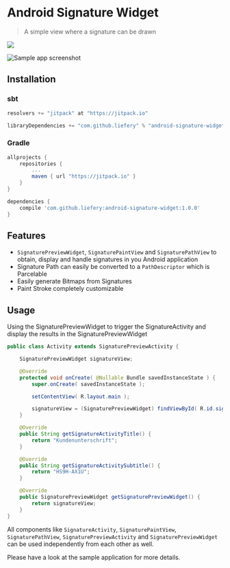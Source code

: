 # Android Signature Widget

> A simple view where a signature can be drawn

[![](https://jitpack.io/v/liefery/android-signature-widget.svg)](https://jitpack.io/#liefery/android-signature-widget)

![Sample app screenshot](https://liefery.github.io/android-signature-widget/screenshot.png)

## Installation

### sbt

```scala
resolvers += "jitpack" at "https://jitpack.io"

libraryDependencies += "com.github.liefery" % "android-signature-widget" % "1.0.0"
```

### Gradle

```groovy
allprojects {
    repositories {
        ...
        maven { url "https://jitpack.io" }
    }
}

dependencies {
    compile 'com.github.liefery:android-signature-widget:1.0.0'
}
```

## Features

- `SignaturePreviewWidget`, `SignaturePaintView` and `SignaturePathView` to obtain, display and handle signatures in you Android application
- Signature Path can easily be converted to a `PathDescriptor` which is Parcelable
- Easily generate Bitmaps from Signatures
- Paint Stroke completely customizable

## Usage
Using the SignaturePreviewWidget to trigger the SignatureActivity and display the results in the SignaturePreviewWidget
```java
public class Activity extends SignaturePreviewActivity {

    SignaturePreviewWidget signatureView;

    @Override
    protected void onCreate( @Nullable Bundle savedInstanceState ) {
        super.onCreate( savedInstanceState );

        setContentView( R.layout.main );

        signatureView = (SignaturePreviewWidget) findViewById( R.id.signature_preview );
    }

    @Override
    public String getSignatureActivityTitle() {
        return "Kundenunterschrift";
    }

    @Override
    public String getSignatureActivitySubtitle() {
        return "HS9H-AX1U";
    }

    @Override
    public SignaturePreviewWidget getSignaturePreviewWidget() {
        return signatureView;
    }
}
```

All components like `SignatureActivity`, `SignaturePaintView`, `SignaturePathView`, `SignaturePreviewActivity` and `SignaturePreviewWidget` can be used independently from each other as well.

Please have a look at the sample application for more details.